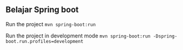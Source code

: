 ## Belajar Spring boot

Run the project
```mvn spring-boot:run```

Run the project in development mode
```mvn spring-boot:run -Dspring-boot.run.profiles=development```
